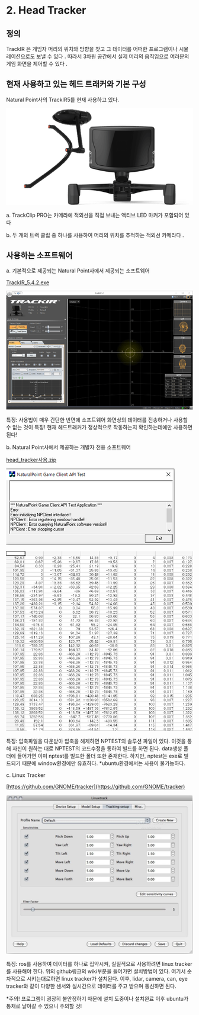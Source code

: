 # 2. Head Tracker

## 정의

 TrackIR 은 게임자 머리의 위치와 방향을 찾고 그 데이터를 어떠한 프로그램이나 시뮬레이션으로도 보낼 수 있다 . 따라서 3차원 공간에서 실제 머리의 움직임으로 여러분의 게임 화면을 제어할 수 있다 .

## 현재 사용하고 있는 헤드 트래커와 기본 구성

 Natural Point사의 TrackIR5를 현재 사용하고 있다.

![Untitled.png](Untitled.png)

a. TrackClip PRO는 카메라에 적외선을 직접 보내는 액티브 LED 마커가 포함되어 있다

b. 두 개의 트랙 클립 중 하나를 사용하여 머리의 위치를 추적하는 적외선 카메라다 .

## 사용하는 소프트웨어

a. 기본적으로 제공되는 Natural Point사에서 제공되는 소프트웨어

[TrackIR_5.4.2.exe](https://s3.amazonaws.com/naturalpoint/trackir/software/TrackIR_5.4.2.exe)

![Untitled_1.png](Untitled_1.png)

특징: 사용법이 매우 간단한 반면에 소프트웨어 화면상의 데이터를 전송하거나 사용할 수 없는 것이 특징! 현재 헤드트래커가 정상적으로 작동하는지 확인하는데에만 사용하면 된다!

b. Natural Point사에서 제공하는 개발자 전용 소프트웨어

[head_tracker사용.zip](head_tracker.zip)

![Untitled_2.png](Untitled_2.png)

![Untitled_3.png](Untitled_3.png)

특징: 압축파일을 다운받아 압축을 해제하면 NPTEST의 솔루션 파일이 있다. 이것을 통해 자신이 원하는 대로 NPTEST의 코드수정을 통하여 빌드를 하면 된다. data생성 폴더에 들어가면 이미 nptest를 빌드한 폴더 또한 존재한다. 하지만, nptest는 exe로 빌드되기 때문에 window환경에만 유효하다. *ubuntu환경에서는 사용이 불가능하다.

c. Linux Tracker

[https://github.com/GNOME/tracker](https://github.com/GNOME/tracker)

![Untitled_4.png](Untitled_4.png)

특징: ros를 사용하여 데이터를 하나로 집약시켜, 실질적으로 사용하려면 linux tracker를 사용해야 한다. 위의 github링크의 wiki부분을 들어가면 설치방법이 있다. 여기서 순차적으로 시키는대로하면 linux tracker가 설치된다. 이후, lidar, camera, can, eye tracker와 같이 다양한 센서와 실시간으로 데이터를 주고 받으며 통신하면 된다.

*주의! 프로그램이 굉장히 불안정하기 때문에 설치 도중이나 설치완료 이후 ubuntu가 통채로 날아갈 수 있으니 주의할 것!